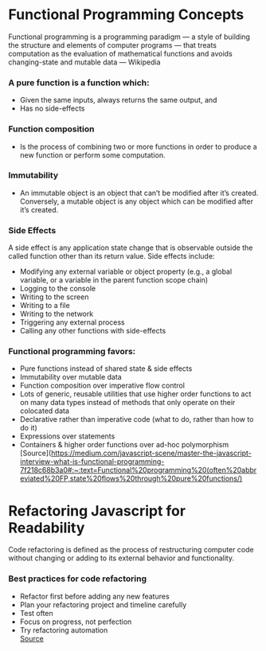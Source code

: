 # Functional Programming Concepts
Functional programming is a programming paradigm — a style of building the structure and elements of computer programs — that treats computation as the evaluation of mathematical functions and avoids changing-state and mutable data — Wikipedia

### A pure function is a function which:
- Given the same inputs, always returns the same output, and
- Has no side-effects

### Function composition
- Is the process of combining two or more functions in order to produce a new function or perform some computation.

### Immutability
- An immutable object is an object that can’t be modified after it’s created. Conversely, a mutable object is any object which can be modified after it’s created.

### Side Effects
A side effect is any application state change that is observable outside the called function other than its return value. Side effects include:
- Modifying any external variable or object property (e.g., a global variable, or a variable in the parent function scope chain)
- Logging to the console
- Writing to the screen
- Writing to a file
- Writing to the network
- Triggering any external process
- Calling any other functions with side-effects

### Functional programming favors:
- Pure functions instead of shared state & side effects
- Immutability over mutable data
- Function composition over imperative flow control
- Lots of generic, reusable utilities that use higher order functions to act on many data types instead of methods that only operate on their colocated data
- Declarative rather than imperative code (what to do, rather than how to do it)
- Expressions over statements
- Containers & higher order functions over ad-hoc polymorphism  
[Source](https://medium.com/javascript-scene/master-the-javascript-interview-what-is-functional-programming-7f218c68b3a0#:~:text=Functional%20programming%20(often%20abbreviated%20FP,state%20flows%20through%20pure%20functions/)

# Refactoring Javascript for Readability
Code refactoring is defined as the process of restructuring computer code without changing or adding to its external behavior and functionality.

### Best practices for code refactoring
- Refactor first before adding any new features
- Plan your refactoring project and timeline carefully
- Test often
- Focus on progress, not perfection
- Try refactoring automation  
[Source](https://www.altexsoft.com/blog/engineering/code-refactoring-best-practices-when-and-when-not-to-do-it/)
